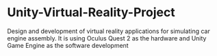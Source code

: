 # Unity-Virtual-Reality-Project
Design and development of virtual reality applications for simulating car engine assembly. It is using Oculus Quest 2 as the hardware and Unity Game Engine as the software development

